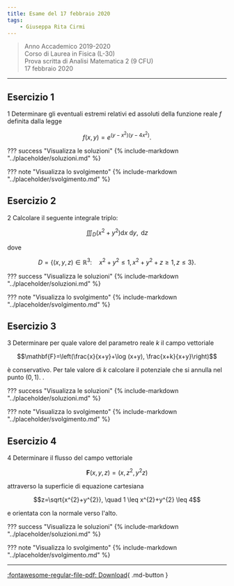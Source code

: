 ```yaml
---
title: Esame del 17 febbraio 2020
tags:
    - Giuseppa Rita Cirmi
---
```


>Anno Accademico 2019-2020<br>
Corso di Laurea in Fisica (L-30)<br>
Prova scritta di Analisi Matematica 2 (9 CFU)<br>
17 febbraio 2020

---

## Esercizio 1

1 Determinare gli eventuali estremi relativi ed assoluti della funzione
reale $f$ definita dalla legge

$$f(x, y)=e^{\left(y-x^{2}\right)\left(y-4 x^{2}\right)} .$$

??? success "Visualizza le soluzioni"
    {% include-markdown "../placeholder/soluzioni.md" %}

??? note "Visualizza lo svolgimento"
    {% include-markdown "../placeholder/svolgimento.md" %}

## Esercizio 2

2 Calcolare il seguente integrale triplo:

$$\iiint_{D}\left(x^{2}+y^{2}\right) \mathrm{d} x \mathrm{~d} y, \mathrm{~d} z$$

dove

$$D=\left\{(x, y, z) \in \mathbb{R}^{3}: \quad x^{2}+y^{2} \leq 1, x^{2}+y^{2}+z \geq 1, z \leq 3\right\} .$$

??? success "Visualizza le soluzioni"
    {% include-markdown "../placeholder/soluzioni.md" %}

??? note "Visualizza lo svolgimento"
    {% include-markdown "../placeholder/svolgimento.md" %}

## Esercizio 3

3 Determinare per quale valore del parametro reale $k$ il campo
vettoriale

$$\mathbf{F}=\left(\frac{x}{x+y}+\log (x+y), \frac{x+k}{x+y}\right)$$

è conservativo. Per tale valore di $k$ calcolare il potenziale che si
annulla nel punto $(0,1)$. .

??? success "Visualizza le soluzioni"
    {% include-markdown "../placeholder/soluzioni.md" %}

??? note "Visualizza lo svolgimento"
    {% include-markdown "../placeholder/svolgimento.md" %}

## Esercizio 4

4 Determinare il flusso del campo vettoriale

$$\mathbf{F}(x, y, z)=\left(x, z^{2}, y^{2} z\right)$$

attraverso la superficie di equazione cartesiana

$$z=\sqrt{x^{2}+y^{2}}, \quad 1 \leq x^{2}+y^{2} \leq 4$$

e orientata con la normale verso l'alto.

??? success "Visualizza le soluzioni"
    {% include-markdown "../placeholder/soluzioni.md" %}

??? note "Visualizza lo svolgimento"
    {% include-markdown "../placeholder/svolgimento.md" %}

---

[:fontawesome-regular-file-pdf: Download](pdf/2020-02-17.pdf){ .md-button }
